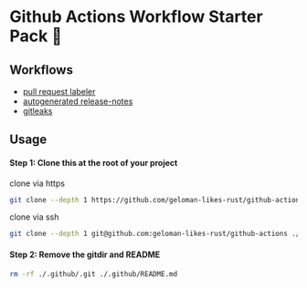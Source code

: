 # Github Actions Workflow Starter Pack 🚀

## Workflows
- [pull request labeler](workflows/labeler.yaml)
- [autogenerated release-notes](workflows/release.yaml)
- [gitleaks](workflows/gitleaks.yaml)

## Usage

#### Step 1: Clone this at the root of your project

clone via https
```sh
git clone --depth 1 https://github.com/geloman-likes-rust/github-actions ./.github
```

clone via ssh
```sh
git clone --depth 1 git@github.com:geloman-likes-rust/github-actions ./.github
```

#### Step 2: Remove the gitdir and README
```sh
rm -rf ./.github/.git ./.github/README.md
```
